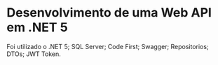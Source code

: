 # Desenvolvimento de uma Web API em .NET 5

Foi utilizado o .NET 5;
SQL Server;
Code First;
Swagger;
Repositorios;
DTOs;
JWT Token.
